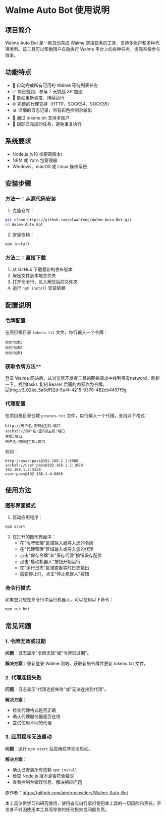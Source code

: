 # Walme Auto Bot 使用说明

## 项目简介

Walme Auto Bot 是一款自动完成 Walme 空投任务的工具，支持多账户和多种代理类型。该工具可以帮助用户自动执行 Walme 平台上的各种任务，提高空投参与效率。

## 功能特点

- 🚀 自动完成所有可用的 Walme 等待列表任务
- ✅ 每日签到，参与 7 天挑战 XP 加速
- 🔄 自动重新调度，持续运行
- 🌐 完整的代理支持（HTTP、SOCKS4、SOCKS5）
- 📊 详细的日志记录，带有彩色控制台输出
- 👥 通过 tokens.txt 支持多账户
- 🔄 跟踪已完成的任务，避免重复执行

## 系统要求

- Node.js (v16 或更高版本)
- NPM 或 Yarn 包管理器
- Windows、macOS 或 Linux 操作系统

## 安装步骤

### 方法一：从源代码安装

1. 克隆仓库：
```bash
git clone https://github.com/plwanfeng/Walme-Auto-Bot.git
cd Walme-Auto-Bot
```

2. 安装依赖：
```bash
npm install
```

### 方法二：直接下载

1. 从 GitHub 下载最新的发布版本
2. 解压文件到本地文件夹
3. 打开命令行，进入解压后的文件夹
4. 运行 `npm install` 安装依赖

## 配置说明

### 令牌配置

在项目根目录 `tokens.txt` 文件，每行输入一个令牌：

```
你的令牌1
你的令牌2
你的令牌3
```

### 获取令牌方法**
登录 Walme 网站后，从浏览器开发者工具的网络请求中找到带有netword，刷新一下，找到tasks 复制 Bearer 后面的内容作为令牌。
![img_v3_02kd_5a6df52d-5e4f-4215-9370-482cb4457f9g](https://github.com/user-attachments/assets/ef57d705-4831-4896-8e1f-71002f3dd7df)


### 代理配置

在项目根目录创建 `proxies.txt` 文件，每行输入一个代理，支持以下格式：

```
http://用户名:密码@主机:端口
socks5://用户名:密码@主机:端口
主机:端口
用户名:密码@主机:端口
```

例如：
```
http://user:pass@192.168.1.1:8080
socks5://user:pass@192.168.1.2:1080
192.168.1.3:3128
user:pass@192.168.1.4:8888
```

## 使用方法

### 图形界面模式

1. 启动应用程序：
```bash
npm start
```

2. 在打开的图形界面中：
   - 在"令牌管理"区域输入或导入您的令牌
   - 在"代理管理"区域输入或导入您的代理
   - 点击"保存令牌"和"保存代理"按钮保存配置
   - 点击"启动机器人"按钮开始运行
   - 在"运行日志"区域查看实时日志输出
   - 需要停止时，点击"停止机器人"按钮

### 命令行模式

如果您只想在命令行中运行机器人，可以使用以下命令：

```bash
npm run bot
```

## 常见问题

### 1. 令牌无效或过期

**问题**：日志显示"令牌无效"或"令牌已过期"。

**解决方案**：重新登录 Walme 网站，获取新的令牌并更新 tokens.txt 文件。

### 2. 代理连接失败

**问题**：日志显示"代理连接失败"或"无法连接到代理"。

**解决方案**：
- 检查代理格式是否正确
- 确认代理服务器是否在线
- 尝试使用不同的代理


### 3. 应用程序无法启动

**问题**：运行 `npm start` 后应用程序无法启动。

**解决方案**：
- 确认已安装所有依赖 `npm install`
- 检查 Node.js 版本是否符合要求
- 查看控制台错误信息，解决相应问题

原作者：https://github.com/airdropinsiders/Walme-Auto-Bot

本工具仅供学习和研究使用，使用者应自行承担使用本工具的一切风险和责任。开发者不对因使用本工具而导致的任何损失或问题负责。
